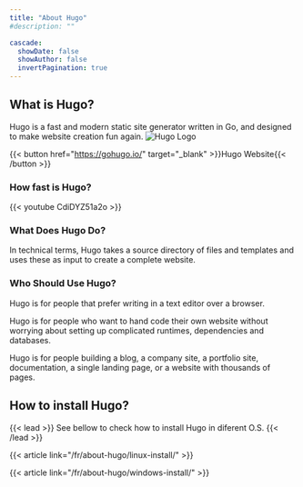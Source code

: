 ```yaml
---
title: "About Hugo"
#description: ""

cascade:
  showDate: false
  showAuthor: false
  invertPagination: true
---
```


## What is Hugo?

Hugo is a fast and modern static site generator written in Go, and designed to make website creation fun again. 
![Hugo Logo](https://www.digitalkode.com/images/uploads/%e3%81%b2%e3%82%89%e3%81%8c%e3%81%aa.png)

{{< button href="https://gohugo.io/" target="_blank" >}}Hugo Website{{< /button >}}

### How fast is Hugo?

{{< youtube CdiDYZ51a2o >}}

### What Does Hugo Do? 

In technical terms, Hugo takes a source directory of files and templates and uses these as input to create a complete website.

### Who Should Use Hugo?

Hugo is for people that prefer writing in a text editor over a browser.

Hugo is for people who want to hand code their own website without worrying about setting up complicated runtimes, dependencies and databases.

Hugo is for people building a blog, a company site, a portfolio site, documentation, a single landing page, or a website with thousands of pages.

## How to install Hugo?

{{< lead >}}
See bellow to check how to install Hugo in diferent O.S.
{{< /lead >}}

{{< article link="/fr/about-hugo/linux-install/" >}}

{{< article link="/fr/about-hugo/windows-install/" >}}

